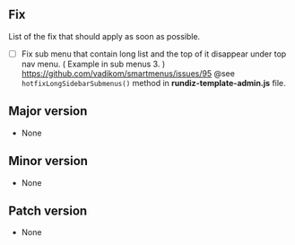 ## Fix
List of the fix that should apply as soon as possible.
- [ ] Fix sub menu that contain long list and the top of it disappear under top nav menu. ( Example in sub menus 3. )
    https://github.com/vadikom/smartmenus/issues/95
    @see `hotfixLongSidebarSubmenus()` method in **rundiz-template-admin.js** file.

## Major version
- None

## Minor version
- None

## Patch version
- None